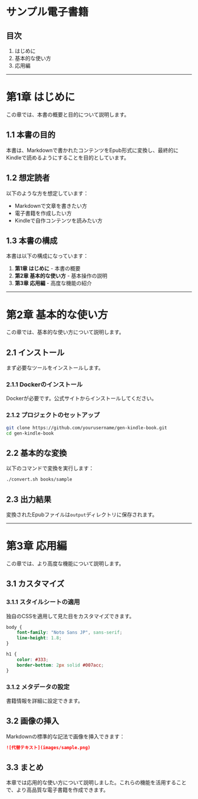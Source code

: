 # サンプル電子書籍

## 目次

1. はじめに
2. 基本的な使い方
3. 応用編

---

# 第1章 はじめに

この章では、本書の概要と目的について説明します。

## 1.1 本書の目的

本書は、Markdownで書かれたコンテンツをEpub形式に変換し、最終的にKindleで読めるようにすることを目的としています。

## 1.2 想定読者

以下のような方を想定しています：

- Markdownで文章を書きたい方
- 電子書籍を作成したい方
- Kindleで自作コンテンツを読みたい方

## 1.3 本書の構成

本書は以下の構成になっています：

1. **第1章 はじめに** - 本書の概要
2. **第2章 基本的な使い方** - 基本操作の説明
3. **第3章 応用編** - 高度な機能の紹介

---

# 第2章 基本的な使い方

この章では、基本的な使い方について説明します。

## 2.1 インストール

まず必要なツールをインストールします。

### 2.1.1 Dockerのインストール

Dockerが必要です。公式サイトからインストールしてください。

### 2.1.2 プロジェクトのセットアップ

```bash
git clone https://github.com/yourusername/gen-kindle-book.git
cd gen-kindle-book
```

## 2.2 基本的な変換

以下のコマンドで変換を実行します：

```bash
./convert.sh books/sample
```

## 2.3 出力結果

変換されたEpubファイルは`output`ディレクトリに保存されます。

---

# 第3章 応用編

この章では、より高度な機能について説明します。

## 3.1 カスタマイズ

### 3.1.1 スタイルシートの適用

独自のCSSを適用して見た目をカスタマイズできます。

```css
body {
    font-family: "Noto Sans JP", sans-serif;
    line-height: 1.8;
}

h1 {
    color: #333;
    border-bottom: 2px solid #007acc;
}
```

### 3.1.2 メタデータの設定

書籍情報を詳細に設定できます。

## 3.2 画像の挿入

Markdownの標準的な記法で画像を挿入できます：

```markdown
![代替テキスト](images/sample.png)
```

## 3.3 まとめ

本章では応用的な使い方について説明しました。これらの機能を活用することで、より高品質な電子書籍を作成できます。